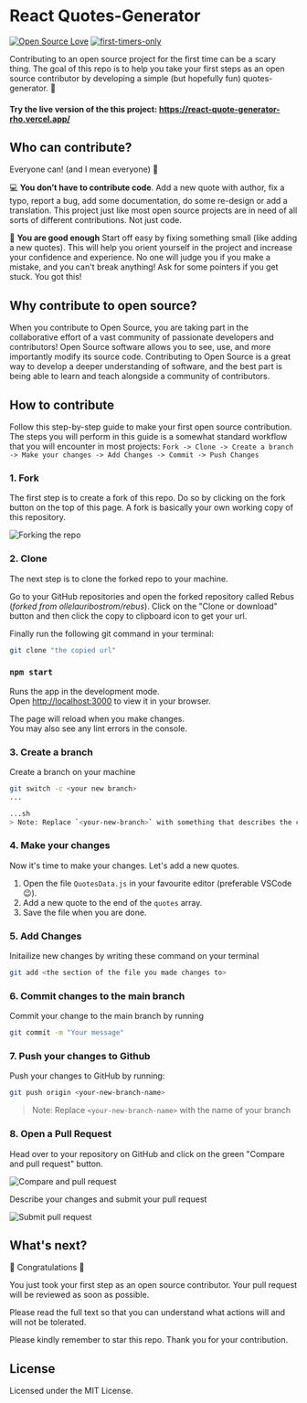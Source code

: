 # React Quotes-Generator

[![Open Source Love](https://badges.frapsoft.com/os/v1/open-source.svg?v=103)](https://github.com/ellerbrock/open-source-badges/)
[![first-timers-only](https://img.shields.io/badge/first--timers--only-friendly-blue.svg?style=flat-square)](https://www.firsttimersonly.com/)

Contributing to an open source project for the first time can be a scary thing. The goal of this repo is to help you take your first steps as an open source contributor by developing a simple (but hopefully fun) quotes-generator. 💖

#### Try the live version of the this project: https://react-quote-generator-rho.vercel.app/

## Who can contribute?

Everyone can! (and I mean everyone) 💫

💻 **You don’t have to contribute code**. Add a new quote with author, fix a typo, report a bug, add some documentation, do some re-design or add a translation. This project just like most open source projects are in need of all sorts of different contributions. Not just code.

🌟 **You are good enough** Start off easy by fixing something small (like adding a new quotes). This will help you orient yourself in the project and increase your confidence and experience. No one will judge you if you make a mistake, and you can't break anything! Ask for some pointers if you get stuck. You got this!

## Why contribute to open source?

When you contribute to Open Source, you are taking part in the collaborative effort of a vast community of passionate developers and contributors! Open Source software allows you to see, use, and more importantly modify its source code. Contributing to Open Source is a great way to develop a deeper understanding of software, and the best part is being able to learn and teach alongside a community of contributors.

## How to contribute

Follow this step-by-step guide to make your first open source contribution. The steps you will perform in this guide is a somewhat standard workflow that you will encounter in most projects: `Fork -> Clone -> Create a branch -> Make your changes -> Add Changes -> Commit -> Push Changes`

### 1. Fork

The first step is to create a fork of this repo. Do so by clicking on the fork button on the top of this page. A fork is basically your own working copy of this repository.

<img src=".github/fork.png" alt="Forking the repo" />

### 2. Clone

The next step is to clone the forked repo to your machine.

Go to your GitHub repositories and open the forked repository called Rebus (_forked from ollelauribostrom/rebus_). Click on the "Clone or download" button and then click the copy to clipboard icon to get your url.

Finally run the following git command in your terminal:

```sh
git clone "the copied url"
```

### `npm start`

Runs the app in the development mode.\
Open [http://localhost:3000](http://localhost:3000) to view it in your browser.

The page will reload when you make changes.\
You may also see any lint errors in the console.

### 3. Create a branch

Create a branch on your machine

```sh
git switch -c <your new branch>
...

...sh
> Note: Replace `<your-new-branch>` with something that describes the changes you are about to make

```

### 4. Make your changes

Now it's time to make your changes. Let's add a new quotes.

1. Open the file `QuotesData.js` in your favourite editor (preferable VSCode 😉).
1. Add a new quote to the end of the `quotes` array.
1. Save the file when you are done.

### 5. Add Changes

Initailize new changes by writing these command on your terminal

```sh
git add <the section of the file you made changes to>
```

### 6. Commit changes to the main branch

Commit your change to the main branch by running

```sh
git commit -m "Your message"
```

### 7. Push your changes to Github

Push your changes to GitHub by running:

```sh
git push origin <your-new-branch-name>
```

> Note: Replace `<your-new-branch-name>` with the name of your branch

### 8. Open a Pull Request

Head over to your repository on GitHub and click on the green "Compare and pull request" button.

<img src=".github/pr.png" alt="Compare and pull request" />

Describe your changes and submit your pull request

<img src=".github/pr2.png" alt="Submit pull request" />

## What's next?

🎉 Congratulations 🎉

You just took your first step as an open source contributor. Your pull request will be reviewed as soon as possible.

Please read the full text so that you can understand what actions will and will not be tolerated.

Please kindly remember to star this repo. Thank you for your contribution.

## License

Licensed under the MIT License.
